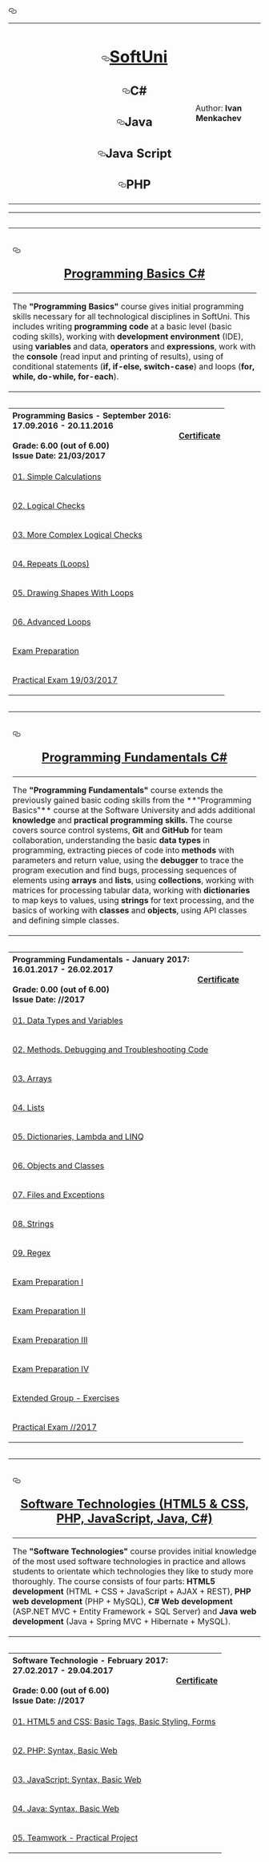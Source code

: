 <div id="user-content-readme">
    <h3><a id="user-content-----------" class="anchor" href="#----------" aria-hidden="true"><svg aria-hidden="true" class="octicon octicon-link" height="16" version="1.1" viewBox="0 0 16 16" width="16"><path fill-rule="evenodd" d="M4 9h1v1H4c-1.5 0-3-1.69-3-3.5S2.55 3 4 3h4c1.45 0 3 1.69 3 3.5 0 1.41-.91 2.72-2 3.25V8.59c.58-.45 1-1.27 1-2.09C10 5.22 8.98 4 8 4H4c-.98 0-2 1.22-2 2.5S3 9 4 9zm9-3h-1v1h1c1 0 2 1.22 2 2.5S13.98 12 13 12H9c-.98 0-2-1.22-2-2.5 0-.83.42-1.64 1-2.09V6.25c-1.09.53-2 1.84-2 3.25C6 11.31 7.55 13 9 13h4c1.45 0 3-1.69 3-3.5S14.5 6 13 6z"></path></svg></a></h3>
<table border="0" width="100%" cellspacing="1" cellpadding="3" align="center">
<tbody>
<tr>
<td align="center" width="33%"><a href="https://camo.githubusercontent.com/91c4a0088f51c1f659ab5c9e3b785145b41a4ce3/687474703a2f2f636f6e662e736f6674756e692e62672f77702d636f6e74656e742f75706c6f6164732f323031352f30312f536f6674556e692d4c6f676f2d466c61745f7371756172652d626c75652d333030783233352e706e67"><img src="https://camo.githubusercontent.com/91c4a0088f51c1f659ab5c9e3b785145b41a4ce3/687474703a2f2f636f6e662e736f6674756e692e62672f77702d636f6e74656e742f75706c6f6164732f323031352f30312f536f6674556e692d4c6f676f2d466c61745f7371756172652d626c75652d333030783233352e706e67" alt="" style="max-width:100%;"></a></td>
<td width="33%" align="center">
<h1><a id="user-content-softuni" class="anchor" href="#softuni" aria-hidden="true"><svg aria-hidden="true" class="octicon octicon-link" height="16" version="1.1" viewBox="0 0 16 16" width="16"><path fill-rule="evenodd" d="M4 9h1v1H4c-1.5 0-3-1.69-3-3.5S2.55 3 4 3h4c1.45 0 3 1.69 3 3.5 0 1.41-.91 2.72-2 3.25V8.59c.58-.45 1-1.27 1-2.09C10 5.22 8.98 4 8 4H4c-.98 0-2 1.22-2 2.5S3 9 4 9zm9-3h-1v1h1c1 0 2 1.22 2 2.5S13.98 12 13 12H9c-.98 0-2-1.22-2-2.5 0-.83.42-1.64 1-2.09V6.25c-1.09.53-2 1.84-2 3.25C6 11.31 7.55 13 9 13h4c1.45 0 3-1.69 3-3.5S14.5 6 13 6z"></path></svg></a><a id="user-content-softuni" href="#softuni"></a><a href="https://softuni.bg/">SoftUni</a></h1>
<h2><a id="user-content-c" class="anchor" href="#c" aria-hidden="true"><svg aria-hidden="true" class="octicon octicon-link" height="16" version="1.1" viewBox="0 0 16 16" width="16"><path fill-rule="evenodd" d="M4 9h1v1H4c-1.5 0-3-1.69-3-3.5S2.55 3 4 3h4c1.45 0 3 1.69 3 3.5 0 1.41-.91 2.72-2 3.25V8.59c.58-.45 1-1.27 1-2.09C10 5.22 8.98 4 8 4H4c-.98 0-2 1.22-2 2.5S3 9 4 9zm9-3h-1v1h1c1 0 2 1.22 2 2.5S13.98 12 13 12H9c-.98 0-2-1.22-2-2.5 0-.83.42-1.64 1-2.09V6.25c-1.09.53-2 1.84-2 3.25C6 11.31 7.55 13 9 13h4c1.45 0 3-1.69 3-3.5S14.5 6 13 6z"></path></svg></a><a id="user-content-c" href="#c"></a>C#</h2>
<h2><a id="user-content-java" class="anchor" href="#java" aria-hidden="true"><svg aria-hidden="true" class="octicon octicon-link" height="16" version="1.1" viewBox="0 0 16 16" width="16"><path fill-rule="evenodd" d="M4 9h1v1H4c-1.5 0-3-1.69-3-3.5S2.55 3 4 3h4c1.45 0 3 1.69 3 3.5 0 1.41-.91 2.72-2 3.25V8.59c.58-.45 1-1.27 1-2.09C10 5.22 8.98 4 8 4H4c-.98 0-2 1.22-2 2.5S3 9 4 9zm9-3h-1v1h1c1 0 2 1.22 2 2.5S13.98 12 13 12H9c-.98 0-2-1.22-2-2.5 0-.83.42-1.64 1-2.09V6.25c-1.09.53-2 1.84-2 3.25C6 11.31 7.55 13 9 13h4c1.45 0 3-1.69 3-3.5S14.5 6 13 6z"></path></svg></a><a id="user-content-java" href="#java"></a>Java</h2>
<h2><a id="user-content-java-script" class="anchor" href="#java-script" aria-hidden="true"><svg aria-hidden="true" class="octicon octicon-link" height="16" version="1.1" viewBox="0 0 16 16" width="16"><path fill-rule="evenodd" d="M4 9h1v1H4c-1.5 0-3-1.69-3-3.5S2.55 3 4 3h4c1.45 0 3 1.69 3 3.5 0 1.41-.91 2.72-2 3.25V8.59c.58-.45 1-1.27 1-2.09C10 5.22 8.98 4 8 4H4c-.98 0-2 1.22-2 2.5S3 9 4 9zm9-3h-1v1h1c1 0 2 1.22 2 2.5S13.98 12 13 12H9c-.98 0-2-1.22-2-2.5 0-.83.42-1.64 1-2.09V6.25c-1.09.53-2 1.84-2 3.25C6 11.31 7.55 13 9 13h4c1.45 0 3-1.69 3-3.5S14.5 6 13 6z"></path></svg></a><a id="user-content-javascript" href="#javascript"></a>Java Script</h2>
<h2><a id="user-content-php" class="anchor" href="#php" aria-hidden="true"><svg aria-hidden="true" class="octicon octicon-link" height="16" version="1.1" viewBox="0 0 16 16" width="16"><path fill-rule="evenodd" d="M4 9h1v1H4c-1.5 0-3-1.69-3-3.5S2.55 3 4 3h4c1.45 0 3 1.69 3 3.5 0 1.41-.91 2.72-2 3.25V8.59c.58-.45 1-1.27 1-2.09C10 5.22 8.98 4 8 4H4c-.98 0-2 1.22-2 2.5S3 9 4 9zm9-3h-1v1h1c1 0 2 1.22 2 2.5S13.98 12 13 12H9c-.98 0-2-1.22-2-2.5 0-.83.42-1.64 1-2.09V6.25c-1.09.53-2 1.84-2 3.25C6 11.31 7.55 13 9 13h4c1.45 0 3-1.69 3-3.5S14.5 6 13 6z"></path></svg></a><a id="user-content-php" href="#php"></a>PHP</h2>
</td>
<td align="center" width="33%"><a href="https://avatars1.githubusercontent.com/u/24620088?v=3&amp;u=5e1a11ac5228356808410702d2f8c5ff3209d2a9&amp;s=400"><img src="https://avatars1.githubusercontent.com/u/24511155?v=3&amp;s=460" alt="" style="max-width:100%;"></a>
<p>Author: <strong>Ivan Menkachev</strong></p>
</td>
</tr>
</tbody>
</table>
<hr>

<div style="float: left">
<table border="0" width="100%" cellspacing="1" cellpadding="3" align="center">
<tbody>
<tr>
<td>

<article class="markdown-body entry-content" itemprop="text"><h1><a id="user-content--programming-basics---september-2016" class="anchor" href="https://softuni.bg/trainings/1460/programming-basics-september-2016" aria-hidden="true"><svg aria-hidden="true" class="octicon octicon-link" height="16" version="1.1" viewBox="0 0 16 16" width="16"><path fill-rule="evenodd" d="M4 9h1v1H4c-1.5 0-3-1.69-3-3.5S2.55 3 4 3h4c1.45 0 3 1.69 3 3.5 0 1.41-.91 2.72-2 3.25V8.59c.58-.45 1-1.27 1-2.09C10 5.22 8.98 4 8 4H4c-.98 0-2 1.22-2 2.5S3 9 4 9zm9-3h-1v1h1c1 0 2 1.22 2 2.5S13.98 12 13 12H9c-.98 0-2-1.22-2-2.5 0-.83.42-1.64 1-2.09V6.25c-1.09.53-2 1.84-2 3.25C6 11.31 7.55 13 9 13h4c1.45 0 3-1.69 3-3.5S14.5 6 13 6z"></path></svg></a><a id="user-content--programming-basics---september-2016" href="https://softuni.bg/trainings/1460/programming-basics-september-2016"></a><a href="https://softuni.bg/trainings/1460/programming-basics-september-2016"><p align="center"> Programming Basics C#</p><p></p></a></h1><a href="https://softuni.bg/trainings/1460/programming-basics-september-2016">
</a>
<hr>
<p>The <strong>"Programming Basics"</strong> course gives initial programming skills necessary for all technological disciplines in SoftUni. This includes writing <strong>programming code</strong> at a basic level (basic coding skills), working with <strong>development environment</strong> (IDE), using <strong>variables</strong> and data, <strong>operators</strong> and <strong>expressions</strong>, work with the <strong>console</strong> (read input and printing of results), using of conditional statements (<strong>if, if-else, switch-case</strong>) and loops (<strong>for, while, do-while, for-each</strong>).</p>
</article>

</td>
</tr>
</tbody>
</table>
</div>

<div style="float: left">
<table border="0" width="100%" cellspacing="1" cellpadding="3" align="center">
<tbody>
<tr><th align="left"><strong>Programming Basics - September 2016</strong>: <br>17.09.2016 - 20.11.2016<br><br> Grade: 6.00 (out of 6.00)<br> Issue Date: 21/03/2017</th><th align="left">
<p><a title="Programming Basics" href="https://softuni.bg/certificates/details/17899/bff79b31">Certificate</a></p>
</th></tr>

<tr>
 <td colspan="2"><p><a title="01. Simple Calculations" href="https://github.com/Menkachev/Software-University/tree/master/Programing%20Basics%20-%20October%202016/01.%20Simple%20Calculations%20-%20October%2022%2C%202016">01. Simple Calculations</a></p></td>
</tr>
  <tr>
 <td colspan="2"><p><a title="02. Logical Checks" href="https://github.com/Menkachev/Software-University/tree/master/Programing%20Basics%20-%20October%202016/02.%20Simple%20Conditions%20-%20October%2029%2C%202016">02. Logical Checks</a></p></td>
</tr>
    <tr>
 <td colspan="2"><p><a title="03. More complex logical checks" href="https://github.com/Menkachev/Software-University/tree/master/Programing%20Basics%20-%20October%202016/03.%20Complex%20Conditions%20-%20November%205%2C%202016">03. More Complex Logical Checks</a></p></td>
</tr>
      <tr>
 <td colspan="2"><p><a title="04. Repeats (Loops)" href="https://github.com/Menkachev/Software-University/tree/master/Programing%20Basics%20-%20October%202016/04.%20Loops%20-%20November%2012%2C%202016">04. Repeats (Loops)</a></p></td>
</tr>
        <tr>
 <td colspan="2"><p><a title="05. Drawing Shapes With Loops" href="https://github.com/Menkachev/Software-University/tree/master/Programing%20Basics%20-%20October%202016/05.%20Drawning%20With%20Loops%20-%20November%2019%2C%202016">05. Drawing Shapes With Loops</a></p></td>
</tr>
<tr>
 <td colspan="2"><p><a title="06. Advanced Loops" href="https://github.com/Menkachev/SoftUni-Exercises-with-C-Sharp/tree/master/Programing%20Basics%20-%20October%202016/06.%20Advanced%20Loops%20-%20November%2026%2C%202016">06. Advanced Loops</a></p></td>
</tr>
          <tr>
 <td colspan="2"><p><a title="Exam Preparation" href="https://github.com/Menkachev/SoftUni-Exercises-with-C-Sharp/tree/master/Programing%20Basics%20-%20October%202016/Exam%20Preparation">Exam Preparation</a></p></td>
</tr>
            <tr>
 <td colspan="2"><p><a title="Practical Exam" href="https://github.com/Menkachev/SoftUni-Exercises-with-C-Sharp/tree/master/Programing%20Basics%20-%20October%202016/Proctical%20Exam%20-%2019.03.2017">Practical Exam 19/03/2017</a></p></td>
</tr>
</tbody>
</table>
</div>

<div style="float: left">
  <table>
    <tr>
      <td>
<article class="markdown-body entry-content" itemprop="text"><h1><a id="user-content--programming-fundamentals---january-2017" class="anchor" href="#-programming-fundamentals---january-2017" aria-hidden="true"><svg aria-hidden="true" class="octicon octicon-link" height="16" version="1.1" viewBox="0 0 16 16" width="16"><path fill-rule="evenodd" d="M4 9h1v1H4c-1.5 0-3-1.69-3-3.5S2.55 3 4 3h4c1.45 0 3 1.69 3 3.5 0 1.41-.91 2.72-2 3.25V8.59c.58-.45 1-1.27 1-2.09C10 5.22 8.98 4 8 4H4c-.98 0-2 1.22-2 2.5S3 9 4 9zm9-3h-1v1h1c1 0 2 1.22 2 2.5S13.98 12 13 12H9c-.98 0-2-1.22-2-2.5 0-.83.42-1.64 1-2.09V6.25c-1.09.53-2 1.84-2 3.25C6 11.31 7.55 13 9 13h4c1.45 0 3-1.69 3-3.5S14.5 6 13 6z"></path></svg></a><a id="user-content--programming-fundamentals---january-2017" href="#-programming-fundamentals---january-2017"></a><a href="https://softuni.bg/trainings/1509/programming-fundamentals-january-2017"><p align="center"> Programming Fundamentals C#</p><p></p></a></h1><a href="https://softuni.bg/trainings/1509/programming-fundamentals-january-2017">
</a>
<hr>
<p>The <strong>"Programming Fundamentals"</strong> course extends the previously gained basic coding skills from the **"Programming Basics"** course at the Software University and adds additional <strong>knowledge</strong> and <strong>practical programming skills.</strong>
The course covers source control systems, <strong>Git</strong> and <strong>GitHub</strong> for team collaboration, understanding the basic <strong>data types</strong> in programming, extracting pieces of code into <strong>methods</strong> with parameters and return value, using the <strong>debugger</strong> to trace the program execution and find bugs, processing sequences of elements using <strong>arrays</strong> and <strong>lists</strong>, using  <strong>collections</strong>, working with matrices for processing tabular data, working with <strong>dictionaries</strong> to map keys to values, using <strong>strings</strong> for text processing, and the basics of working with <strong>classes</strong> and <strong>objects</strong>, using API classes and defining simple classes.</p>
</article>
      </td>
</tr>
</tbody>
</table>
      </td>
    </tr>
  </table>
</div>

<div style="float: left">
<table border="0" width="100%" cellspacing="1" cellpadding="3" align="center">
<tbody>
<tr><th align="left"><strong>Programming Fundamentals - January 2017</strong>: <br>16.01.2017 - 26.02.2017<br><br> Grade: 0.00 (out of 6.00)<br> Issue Date: //2017</th><th align="left">
<p><a title="Programming Fundamentals" href="">Certificate</a></p>
</th></tr>

<tr>
 <td colspan="2"><p><a title="01. Data Types and Variables" href="https://github.com/Menkachev/SoftUni-Exercises-with-C-Sharp/tree/master/Programming%20Fundamentals%20-%20January%202017/01.%20Data%20Types%20and%20Variables">01. Data Types and Variables</a></p></td>
</tr>
  <tr>
 <td colspan="2"><p><a title="02. Methods. Debugging and Troubleshooting Code" href="https://github.com/Menkachev/SoftUni-C-Sharp-Basics-Fundamentals/tree/master/Programming%20Fundamentals%20-%20January%202017/02.%20Methods.%20Debugging%20and%20Troubleshooting%20Code">02. Methods. Debugging and Troubleshooting Code</a></p></td>
</tr>
    <tr>
 <td colspan="2"><p><a title="03. Arrays" href="https://github.com/Menkachev/SoftUni-Exercises-with-C-Sharp/tree/master/Programming%20Fundamentals%20-%20January%202017/03.%20Arrays/01.%20Arrays%20-%20Lab%2C%20January%2025%2C%202017">03. Arrays</a></p></td>
</tr>
      <tr>
 <td colspan="2"><p><a title="04. Lists" href="https://github.com/Menkachev/SoftUni-Exercises-with-C-Sharp/tree/master/Programming%20Fundamentals%20-%20January%202017/04.%20Lists">04. Lists</a></p></td>
</tr>
        <tr>
 <td colspan="2"><p><a title="05. Dictionaries, Lambda and LINQ" href="https://github.com/Menkachev/SoftUni-Exercises-with-C-Sharp/tree/master/Programming%20Fundamentals%20-%20January%202017/05.%20Dictionaries%2C%20Lambda%20and%20LINQ">05. Dictionaries, Lambda and LINQ</a></p></td>
</tr>
<tr>
 <td colspan="2"><p><a title="06. Objects and Classes" href="https://github.com/Menkachev/SoftUni-Exercises-with-C-Sharp/tree/master/Programming%20Fundamentals%20-%20January%202017/06.%20Objects%20and%20Classes">06. Objects and Classes</a></p></td>
</tr>
          <tr>
 <td colspan="2"><p><a title="07. Files and Exceptions" href="https://github.com/Menkachev/SoftUni-Exercises-with-C-Sharp/tree/master/Programming%20Fundamentals%20-%20January%202017/07.%20Files%20and%20Exceptions/Lab%20-%20Files%20and%20Exceptions%20-%20February%208%2C%202016">07. Files and Exceptions</a></p></td>
</tr>
<tr>
 <td colspan="2"><p><a title="08. Strings" href="https://github.com/Menkachev/SoftUni-Exercises-with-C-Sharp/tree/master/Programming%20Fundamentals%20-%20January%202017/08.%20Strings/Lab%20-%20Strings%20-%20February%2013%2C%202017">08. Strings</a></p></td>
</tr>
<tr>
 <td colspan="2"><p><a title="09. Regex" href="">09. Regex</a></p></td>
</tr>
<tr>
 <td colspan="2"><p><a title="Exam Preparation I" href="https://github.com/Menkachev/SoftUni-Exercises-with-C-Sharp/tree/master/Programming%20Fundamentals%20-%20January%202017/Exam%20Preparation%20I">Exam Preparation I</a></p></td>
</tr>
<tr>
 <td colspan="2"><p><a title="Exam Preparation II" href="https://github.com/Menkachev/SoftUni-Exercises-with-C-Sharp/tree/master/Programming%20Fundamentals%20-%20January%202017/Exam%20Preparation%20II">Exam Preparation II</a></p></td>
</tr>
<tr>
 <td colspan="2"><p><a title="Exam Preparation III" href="https://github.com/Menkachev/SoftUni-Exercises-with-C-Sharp/tree/master/Programming%20Fundamentals%20-%20January%202017/Exam%20Preparation%20III">Exam Preparation III</a></p></td>
</tr>
<tr>
 <td colspan="2"><p><a title="Exam Preparation IV" href="https://github.com/Menkachev/SoftUni-Exercises-with-C-Sharp/tree/master/Programming%20Fundamentals%20-%20January%202017/Exam%20Preparation%20IV">Exam Preparation IV</a></p></td>
</tr>
 <tr>
 <td colspan="2"><p><a title="Extended Group - Exercises" href="https://github.com/Menkachev/SoftUni-C-Sharp-Basics-Fundamentals/tree/master/Programming%20Fundamentals%20-%20January%202017/Extended%20Group%20-%20Exercises">Extended Group - Exercises</a></p></td>
</tr>
            <tr>
 <td colspan="2"><p><a title="Practical Exam" href="">Practical Exam //2017</a></p></td>
</tr>
</tbody>
</table>
</div>

<div style="float: left">
<table border="0" width="100%" cellspacing="1" cellpadding="3" align="center">
<tbody>
<tr>
<td>

<article class="markdown-body entry-content" itemprop="text"><h1><a id="user-content--programming-basics---september-2016" class="anchor" href="https://softuni.bg/trainings/1460/programming-basics-september-2016" aria-hidden="true"><svg aria-hidden="true" class="octicon octicon-link" height="16" version="1.1" viewBox="0 0 16 16" width="16"><path fill-rule="evenodd" d="M4 9h1v1H4c-1.5 0-3-1.69-3-3.5S2.55 3 4 3h4c1.45 0 3 1.69 3 3.5 0 1.41-.91 2.72-2 3.25V8.59c.58-.45 1-1.27 1-2.09C10 5.22 8.98 4 8 4H4c-.98 0-2 1.22-2 2.5S3 9 4 9zm9-3h-1v1h1c1 0 2 1.22 2 2.5S13.98 12 13 12H9c-.98 0-2-1.22-2-2.5 0-.83.42-1.64 1-2.09V6.25c-1.09.53-2 1.84-2 3.25C6 11.31 7.55 13 9 13h4c1.45 0 3-1.69 3-3.5S14.5 6 13 6z"></path></svg></a><a id="user-content--programming-basics---september-2016" href="https://softuni.bg/trainings/1511/software-technologies-february-2017"></a><a href="https://softuni.bg/trainings/1511/software-technologies-february-2017"><p align="center"> Software Technologies (HTML5 & CSS, PHP, JavaScript, Java, C#)</p><p></p></a></h1><a href="https://softuni.bg/trainings/1460/programming-basics-september-2016">
</a>
<hr>
<p>The <strong>"Software Technologies"</strong> course provides initial knowledge of the most used software technologies in practice and allows students to orientate which technologies they like to study more thoroughly. The course consists of four parts: <strong>HTML5 development</strong> (HTML + CSS + JavaScript + AJAX + REST), <strong>PHP web development</strong> (PHP + MySQL), <strong>C# Web development</strong> (ASP.NET MVC + Entity Framework + SQL Server) and <strong>Java web development</strong> (Java + Spring MVC + Hibernate + MySQL).</p>
</article>

</td>
</tr>
</tbody>
</table>
</div>

<div style="float: left">
<table border="0" width="100%" cellspacing="1" cellpadding="3" align="center">
<tbody>
<tr><th align="left"><strong>Software Technologie - February 2017</strong>: <br>27.02.2017 - 29.04.2017<br><br> Grade: 0.00 (out of 6.00)<br> Issue Date: //2017</th><th align="left">
<p><a title="Programming Basics" href="https://softuni.bg/certificates/details/17899/bff79b31">Certificate</a></p>
</th></tr>

<tr>
 <td colspan="2"><p><a title="01. HTML5 and CSS: Basic Tags, Basic Styling, Forms" href="https://github.com/Menkachev/SoftUni-C-Sharp-Basics-Fundamentals/tree/master/Software%20Technologies/01.%20HTML%20%26%20CSS%20Basics">01. HTML5 and CSS: Basic Tags, Basic Styling, Forms</a></p></td>
</tr>
  <tr>
 <td colspan="2"><p><a title="02. PHP: Syntax, Basic Web" href="https://github.com/Menkachev/SoftUni-C-Sharp-Basics-Fundamentals/tree/master/Software%20Technologies/02.%20PHP">02. PHP: Syntax, Basic Web</a></p></td>
</tr>
    <tr>
 <td colspan="2"><p><a title="03. JavaScript: Syntax, Basic Web" href="https://github.com/Menkachev/SoftUni-C-Sharp-Basics-Fundamentals/tree/master/Software%20Technologies/03.%20JavaScript">03. JavaScript: Syntax, Basic Web</a></p></td>
</tr>
      <tr>
 <td colspan="2"><p><a title="04. Java: Syntax, Basic Web" href="https://github.com/Menkachev/SoftUni-C-Sharp-Basics-Fundamentals/tree/master/Software%20Technologies/04.%20Java">04. Java: Syntax, Basic Web</a></p></td>
</tr>
        <tr>
 <td colspan="2"><p><a title="Teamwork - Practical Project" href="">05. Teamwork - Practical Project</a></p></td>
</tr>

</tbody>
</table>
</div>

</hr>

  </div>